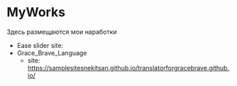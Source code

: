 # MyWorks
Здесь размещаются мои наработки
* Ease slider
  site: 
* Grace_Brave_Language
  - site: https://samplesitesnekitsan.github.io/translatorforgracebrave.github.io/
